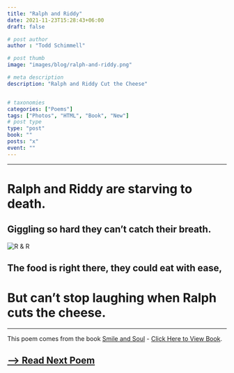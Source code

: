 ```yaml
---
title: "Ralph and Riddy"
date: 2021-11-23T15:28:43+06:00
draft: false

# post author
author : "Todd Schimmell"

# post thumb
image: "images/blog/ralph-and-riddy.png"

# meta description
description: "Ralph and Riddy Cut the Cheese"


# taxonomies
categories: ["Poems"]
tags: ["Photos", "HTML", "Book", "New"]
# post type
type: "post"
book: ""
posts: "x"
event: ""
---
```

---


# Ralph and Riddy are starving to death.

## Giggling so hard they can’t catch their breath.

![R & R](https://authortodd.b-cdn.net/images/blog/ralph-and-riddy.png)

## The food is right there, they could eat with ease,


# But can’t stop laughing when Ralph cuts the cheese.

---
This poem comes from the book [Smile and Soul](/blog/smile-and-soul) - [Click Here to View Book](/blog/smile-and-soul).

## [--> Read Next Poem](/blog/hair-stare)
